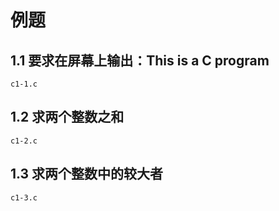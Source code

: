 # 例题

## 1.1 要求在屏幕上输出：This is a C program

`c1-1.c`

## 1.2 求两个整数之和

`c1-2.c`

## 1.3 求两个整数中的较大者

`c1-3.c`
